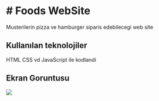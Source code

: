 <h1> # Foods WebSite </h1>

Musterilerin pizza ve hamburger siparis edebilecegi web site 

<h2>Kullanılan teknolojiler </h2>

HTML CSS vd JavaScript ile kodlandi

<h2> Ekran Goruntusu</h2>

![](GİF.gif)


